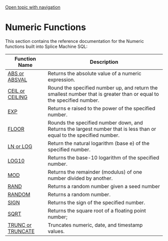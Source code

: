 [Open topic with navigation](../../../index.html#Shared/SQLReference/BuiltInFcns/Intro.NumericFcns.html)

[]()Numeric Functions
=====================

This section contains the reference documentation for the Numeric functions built into Splice Machine SQL:

| Function Name                                                    | Description                                                                                                          |
|------------------------------------------------------------------|----------------------------------------------------------------------------------------------------------------------|
| [ABS <span class="bodyFont">or</span> ABSVAL](Abs.html)          | Returns the absolute value of a numeric expression.                                                                  |
| [CEIL <span class="bodyFont">or</span> CEILING](Ceil.html)       | Round the specified number up, and return the smallest number that is greater than or equal to the specified number. |
| [EXP](Exp.html)                                                  | Returns <span class="ItalicFont">e</span> raised to the power of the specified number.                               |
| [FLOOR](Floor.html)                                              | Rounds the specified number down, and Returns the largest number that is less than or equal to the specified number. |
| [LN <span class="bodyFont">or</span> LOG](LnOrLog.html)          | Return the natural logarithm (base e) of the specified number.                                                       |
| [LOG10](Log10.html)                                              | Returns the base-10 logarithm of the specified number.                                                               |
| [MOD](Mod.html)                                                  | Returns the remainder (modulus) of one number divided by another.                                                    |
| [RAND](Rand.html)                                                | Returns a random number given a seed number                                                                          |
| [RANDOM](Random.html)                                            | Returns a random number.                                                                                             |
| [SIGN](Sign.html)                                                | Returns the sign of the specified number.                                                                            |
| [SQRT](Sqrt.html)                                                | Returns the square root of a floating point number;                                                                  |
| [TRUNC <span class="bodyFont">or</span> TRUNCATE](Truncate.html) | Truncates numeric, date, and timestamp values.                                                                       |

 


